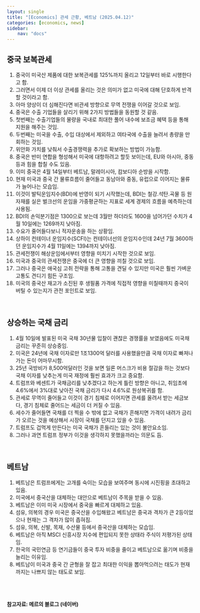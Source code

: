 ```yaml
---
layout: single
title: "[Economics] 관세 근황, 베트남 (2025.04.12)"
categories: [economics, news]
sidebar:
    nav: "docs"
---
```


## 중국 보복관세
1. 중국이 미국산 제품에 대한 보복관세를 125%까지 올리고 12일부터 바로 시행한다고 함.
1. 그러면서 이제 더 이상 관세를 올리는 것은 의미가 없고 미국에 대해 단호하게 반격할 것이라고 함.
1. 아마 양상이 더 심해진다면 비관세 방향으로 무역 전쟁을 이어갈 것으로 보임.
1. 중국은 수출 기업들을 살리기 위해 2가지 방법들을 동원할 것 같음.
1. 첫번째는 수출기업들의 물량을 국내로 최대한 풀어 내수에 보조금 혜택 등을 통해 지원을 해주는 것임.
1. 두번째는 미국을 수출, 수입 대상에서 제외하고 여타국에 수출을 늘려서 총량을 만회하는 것임.
1. 위안화 가치를 낮춰서 수출경쟁력을 추가로 확보하는 방법이 가능함.
1. 중국은 반미 연합을 형성해서 미국에 대항하려고 할듯 보이는데, EU와 아시아, 중동 등과 힘을 합칠 수도 있음.
1. 이미 중국은 4월 14일부터 베트남, 말레이시아, 캄보디아 순방을 시작함.
1. 현재 미국과 중국 간 물류흐름이 줄어들고 동남아와 중동, 유럽으로 이어지는 물류가 늘어나는 모습임.
1. 이것이 발틱운임지수(BDI)에 반영이 되기 시작했는데, BDI는 철강.석탄.곡물 등 원자재를 실은 벌크선의 운임을 가중평균하는 지표로 세계 경제의 흐름을 예측하는데 사용됨.
1. BDI의 손익분기점은 1300으로 보는데 3월만 하더라도 1600을 넘어가던 수치가 4월 10일에는 1269까지 낮아짐.
1. 수요가 줄어들다보니 적자운송을 하는 상황임.
1. 상하이 컨테이너 운임지수(SCFI)는 컨테이너선의 운임지수인데 24년 7월 3600하던 운임지수가 4월 11일에는 1394까지 낮아짐.
1. 관세전쟁이 해상운임에서부터 영향을 미치기 시작한 것으로 보임.
1. 미국과 중국의 관세전쟁은 중국에 더 큰 영향을 끼칠 것으로 보임.
1. 그러나 중국은 애국심 고취 전략을 통해 고통을 견딜 수 있지만 미국은 훨씬 가벼운 고통도 견디기 힘든 구조임.
1. 미국의 중국산 재고가 소진된 후 생필품 가격에 직접적 영향을 미칠때까지 중국이 버틸 수 있는지가 관전 포인트로 보임.

<br/>

## 상승하는 국채 금리
1. 4월 10일에 발표된 미국 국채 30년물 입찰이 괜찮은 경쟁률을 보였음에도 미국채 금리는 꾸준히 상승중임.
1. 미국은 24년에 국채 이자로만 1조1300억 달러를 사용했을만큼 국채 이자로 빠져나가는 돈이 어마무시함.
1. 25년 국방비가 8,500억달러인 것을 보면 일론 머스크가 비용 절감을 하는 것보다 국채 이자를 낮추는게 미국 재정에 훨씬 효과가 크고 중요함.
1. 트럼프와 베센트가 국채금리를 낮추겠다고 하는게 틀린 방향은 아니고, 취임초에 4.6%에서 3%대로 낮아진 국채 금리가 다시 4.6%로 원상복귀를 함.
1. 관세로 무역이 줄어들고 이것이 경기 침체로 이어지면 관세를 올려서 받는 세금보다, 경기 침체로 줄어드는 세금이 더 커질 수 있음.
1. 세수가 줄어들면 국채를 더 찍을 수 밖에 없고 국채가 흔해지면 가격이 내려가 금리가 오르는 것을 예상해서 시장이 국채를 던지고 있을 수 있음.
1. 트럼프도 겁먹게 만든다는 미국 국채가 흔들리는 있는 것이 불안요소임.
1. 그러나 과연 트럼프 정부가 이것을 생각하지 못했을까라는 의문도 듬.

<br/>

## 베트남
1. 베트남은 트럼프에게는 고개를 숙이는 모습을 보여주며 동시에 시진핑을 초대하고 있음.
1. 미국에서 중국산을 대체하는 대안으로 베트남이 주목을 받을 수 있음.
1. 베트남은 이미 미국 시장에서 중국을 빠르게 대체하고 있음.
1. 섬유, 의복의 경우 미국은 중국산을 수입해왔고 베트남은 중국과 격차가 큰 2등이었으나 현재는 그 격차가 많이 좁혀짐.
1. 섬유, 의복, 신발, 목재, 수산물 등에서 중국산을 대체하는 모습임.
1. 베트남은 아직 MSCI 신흥시장 지수에 편입되지 못한 상태라 주식이 저평가된 상태임.
1. 한국의 국민연금 등 연기금들이 중국 투자 비중을 줄이고 베트남으로 옮기며 비중을 늘리는 이유임.
1. 베트남이 미국과 중국 간 균형을 잘 잡고 최대한 이익을 뽑아먹으려는 태도가 현재까지는 나쁘지 않는 태도로 보임.



<br/>
<br/>

#### 참고자료: 메르의 블로그 (네이버) 